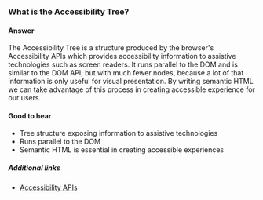 ### What is the Accessibility Tree?

#### Answer

The Accessibility Tree is a structure produced by the browser's Accessibility APIs which provides accessibility information to assistive technologies such as screen readers. 
It runs parallel to the DOM and is similar to the DOM API, but with much fewer nodes, because a lot of that information is only useful for visual presentation. 
By writing semantic HTML we can take advantage of this process in creating accessible experience for our users.

#### Good to hear

- Tree structure exposing information to assistive technologies
- Runs parallel to the DOM
- Semantic HTML is essential in creating accessible experiences

##### Additional links

* [Accessibility APIs](https://www.smashingmagazine.com/2015/03/web-accessibility-with-accessibility-api/)

<!-- tags: (accessibility) -->

<!-- expertise: (1) -->
